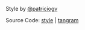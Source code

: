 Style by [@patriciogv](https://twitter.com/patriciogv)

Source Code: [style](https://github.com/tangrams/tangram-sandbox/blob/gh-pages/styles/blueprint.yaml) | [tangram](https://github.com/tangrams/tangram)